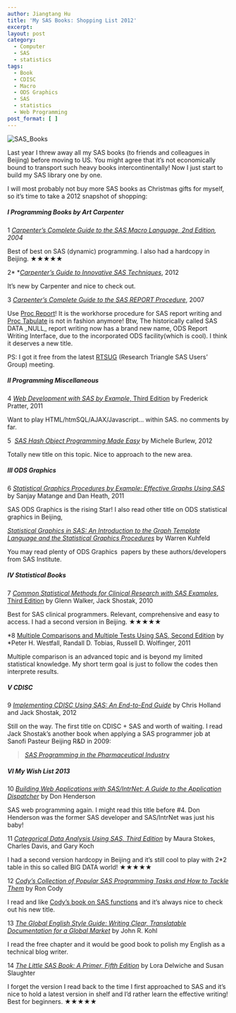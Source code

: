 ```yaml
---
author: Jiangtang Hu
title: 'My SAS Books: Shopping List 2012'
excerpt:
layout: post
category:
  - Computer
  - SAS
  - statistics
tags:
  - Book
  - CDISC
  - Macro
  - ODS Graphics
  - SAS
  - statistics
  - Web Programming
post_format: [ ]
---
```

![SAS_Books][1]

Last year I threw away all my SAS books (to friends and colleagues in Beijing) before moving to US. You might agree that it’s not economically bound to transport such heavy books intercontinentally! Now I just start to build my SAS library one by one. 

I will most probably not buy more SAS books as Christmas gifts for myself, so it’s time to take a 2012 snapshot of shopping:

##### I Programming Books by Art Carpenter 

1 *[Carpenter’s Complete Guide to the SAS Macro Language, 2nd Edition][2], 2004*

Best of best on SAS (dynamic) programming. I also had a hardcopy in Beijing. ★★★★★

2* *[*Carpenter’s Guide to Innovative SAS Techniques*][3], 2012

It’s new by Carpenter and nice to check out. 

3 [*Carpenter’s Complete Guide to the SAS REPORT Procedure*][4], 2007 

Use [Proc Report][5]! It is the workhorse procedure for SAS report writing and [Proc Tabulate][6] is not in fashion anymore! 
Btw, The historically called SAS DATA \_NULL\_ report writing now has a brand new name, ODS Report Writing Interface, due to the incorporated ODS facility(which is cool). I think it deserves a new title.

PS: I got it free from the latest [RTSUG][7] (Research Triangle SAS Users’ Group) meeting. 

##### II Programming Miscellaneous

4 [*Web Development with SAS by Example*, Third Edition][8] by Frederick Pratter, 2011

Want to play HTML/htmSQL/AJAX/Javascript… within SAS. no comments by far.

5  [*SAS Hash Object Programming Made Easy*][9] by Michele Burlew, 2012

Totally new title on this topic. Nice to approach to the new area.

##### III ODS Graphics

6 [*Statistical Graphics Procedures by Example: Effective Graphs Using SAS*][10] by Sanjay Matange and Dan Heath, 2011

SAS ODS Graphics is the rising Star! I also read other title on ODS statistical graphics in Beijing, 

[*Statistical Graphics in SAS: An Introduction to the Graph Template Language and the Statistical Graphics Procedures*][11] by Warren Kuhfeld

You may read plenty of ODS Graphics  papers by these authors/developers from SAS Institute.

##### IV Statistical Books

7 [*Common Statistical Methods for Clinical Research with SAS Examples*, Third Edition][12] by Glenn Walker, Jack Shostak, 2010

Best for SAS clinical programmers. Relevant, comprehensive and easy to access. I had a second version in Beijing. ★★★★★

*8 [Multiple Comparisons and Multiple Tests Using SAS, Second Edition][13] by *Peter H. Westfall, Randall D. Tobias, Russell D. Wolfinger, 2011

Multiple comparison is an advanced topic and is beyond my limited statistical knowledge. My short term goal is just to follow the codes then interprete results.

##### V CDISC

9 [*Implementing CDISC Using SAS: An End-to-End Guide*][14] by Chris Holland and Jack Shostak, 2012

Still on the way. The first title on CDISC + SAS and worth of waiting. I read Jack Shostak’s another book when applying a SAS programmer job at Sanofi Pasteur Beijing R&D in 2009:

> [*SAS Programming in the Pharmaceutical Industry*][15]

##### VI My Wish List 2013

10 [*Building Web Applications with SAS/IntrNet: A Guide to the Application Dispatcher*][16] by Don Henderson

SAS web programming again. I might read this title before #4. Don Henderson was the former SAS developer and SAS/IntrNet was just his baby!

11 [*Categorical Data Analysis Using SAS, Third Edition*][17] by Maura Stokes, Charles Davis, and Gary Koch

I had a second version hardcopy in Beijing and it’s still cool to play with 2*2 table in this so called BIG DATA world! ★★★★★

12 [*Cody’s Collection of Popular SAS Programming Tasks and How to Tackle Them*][18] by Ron Cody

I read and like [Cody’s book on SAS functions][19] and it’s always nice to check out his new title.

13 [*The Global English Style Guide: Writing Clear, Translatable Documentation for a Global Market*][20] by John R. Kohl

I read the free chapter and it would be good book to polish my English as a technical blog writer.

14 [*The Little SAS Book: A Primer, Fifth Edition*][21] by Lora Delwiche and Susan Slaughter

I forget the version I read back to the time I first approached to SAS and it’s nice to hold a latest version in shelf and I’d rather learn the effective writing! Best for beginners. ★★★★★

 [1]: http://dl.dropbox.com/u/69732603/SAS_Books.jpg
 [2]: http://www.amazon.com/gp/product/1590473841/ref=wms_ohs_product
 [3]: http://www.amazon.com/gp/product/1607649918/ref=wms_ohs_product
 [4]: https://support.sas.com/pubscat/bookdetails.jsp?catid=1&pc=60966
 [5]: http://support.sas.com/documentation/cdl/en/proc/65145/HTML/default/viewer.htm#p0bqogcics9o4xn17yvt2qjbgdpi.htm
 [6]: http://support.sas.com/documentation/cdl/en/proc/65145/HTML/default/viewer.htm#n00yutbvvckjwrn1ldg5xkvjy1pu.htm
 [7]: http://www.rtsug.org/
 [8]: https://support.sas.com/pubscat/bookdetails.jsp?catid=1&pc=62255
 [9]: https://support.sas.com/pubscat/bookdetails.jsp?catid=1&pc=62230
 [10]: https://support.sas.com/pubscat/bookdetails.jsp?catid=1&pc=63855
 [11]: https://support.sas.com/pubscat/bookdetails.jsp?catid=1&pc=63120
 [12]: http://www.amazon.com/gp/product/160764228X/ref=wms_ohs_product
 [13]: http://www.amazon.com/gp/product/1607647834/ref=wms_ohs_product
 [14]: https://support.sas.com/pubscat/bookdetails.jsp?catid=1&pc=64409
 [15]: https://support.sas.com/pubscat/bookdetails.jsp?pc=59827
 [16]: https://support.sas.com/pubscat/bookdetails.jsp?catid=1&pc=60282
 [17]: https://support.sas.com/pubscat/bookdetails.jsp?catid=1&pc=63460
 [18]: https://support.sas.com/pubscat/bookdetails.jsp?catid=1&pc=65193
 [19]: https://support.sas.com/pubscat/bookdetails.jsp?pc=62857
 [20]: https://support.sas.com/pubscat/bookdetails.jsp?catid=1&pc=60751
 [21]: https://support.sas.com/pubscat/bookdetails.jsp?catid=1&pc=65423
